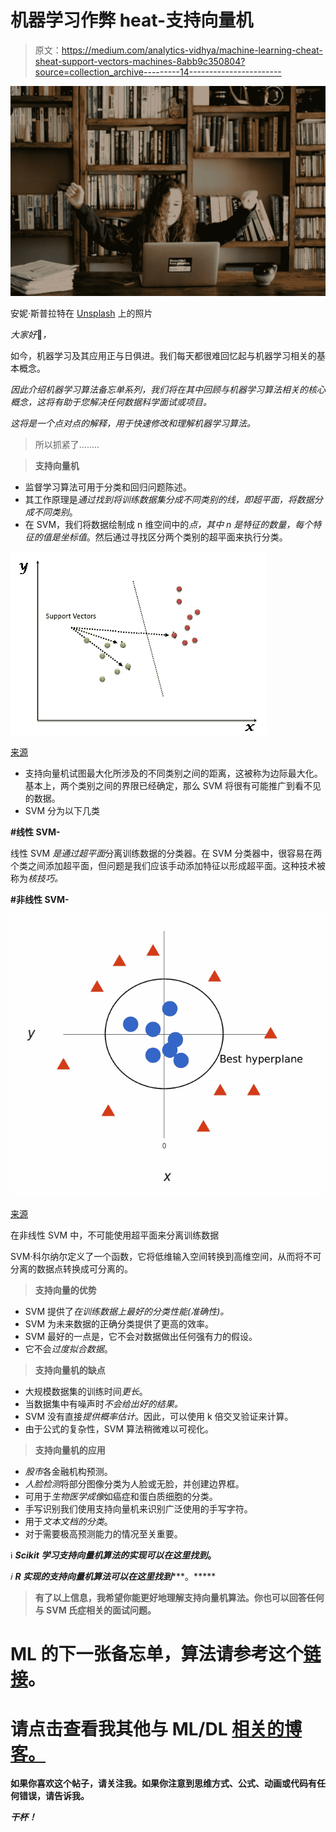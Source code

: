 # 机器学习作弊 heat-支持向量机

> 原文：<https://medium.com/analytics-vidhya/machine-learning-cheat-sheat-support-vectors-machines-8abb9c350804?source=collection_archive---------14----------------------->

![](img/4906ff9a2095fc61d94ac4372d3f642b.png)

安妮·斯普拉特在 [Unsplash](https://unsplash.com?utm_source=medium&utm_medium=referral) 上的照片

*大家好*👋*，*

如今，机器学习及其应用正与日俱进。我们每天都很难回忆起与机器学习相关的基本概念。

*因此介绍机器学习算法备忘单系列，我们将在其中回顾与机器学习算法相关的核心概念，这将有助于您解决任何数据科学面试或项目。*

*这将是一个点对点的解释，用于快速修改和理解机器学习算法。*

> 所以抓紧了……..

> **支持向量机**

*   监督学习算法可用于分类和回归问题陈述。
*   其工作原理是*通过找到将训练数据集分成不同类别的线，即超平面，将数据分成不同类别*。
*   在 SVM，我们将数据绘制成 n 维空间中的*点，其中 n 是特征的数量，每个特征的值是坐标值*。然后通过寻找区分两个类别的超平面来执行分类。

![](img/a8dd1843977643794ddba7a21645585a.png)

[来源](https://www.analyticsvidhya.com/blog/2017/09/understaing-support-vector-machine-example-code/)

*   支持向量机试图最大化所涉及的不同类别之间的距离，这被称为边际最大化。基本上，两个类别之间的界限已经确定，那么 SVM 将很有可能推广到看不见的数据。
*   SVM 分为以下几类

**#线性 SVM-**

线性 SVM *是通过超平面*分离训练数据的分类器。在 SVM 分类器中，很容易在两个类之间添加超平面，但问题是我们应该手动添加特征以形成超平面。这种技术被称为*核技巧。*

**#非线性 SVM-**

![](img/56f1a5174607dd1dc60f5fb22fe51b6d.png)

[来源](https://www.analyticsvidhya.com/blog/2017/09/understaing-support-vector-machine-example-code/)

在非线性 SVM 中，不可能使用超平面来分离训练数据

SVM·科尔纳尔定义了一个函数，它将低维输入空间转换到高维空间，从而将不可分离的数据点转换成可分离的。

> **支持向量的优势**

*   SVM 提供了*在训练数据上最好的分类性能(准确性)。*
*   SVM 为未来数据的正确分类提供了更高的效率。
*   SVM 最好的一点是，它不会对数据做出任何强有力的假设。
*   它不会*过度拟合数据*。

> **支持向量机的缺点**

*   大规模数据集的训练时间*更长*。
*   当数据集中有噪声时*不会给出好的结果。*
*   SVM 没有直接*提供概率估计*。因此，可以使用 k 倍交叉验证来计算。
*   由于公式的复杂性，SVM 算法稍微难以可视化。

> **支持向量机的应用**

*   *股市*各金融机构预测。
*   *人脸检测*将部分图像分类为人脸或无脸，并创建边界框。
*   可用于*生物医学成像*如癌症和蛋白质细胞的分类。
*   手写识别我们使用支持向量机来识别广泛使用的手写字符。
*   用于*文本文档的分类*。
*   对于需要极高预测能力的情况至关重要。

ℹ ***Scikit 学习支持向量机算法的实现可以在这里找到***[](http://scikit-learn.org/stable/modules/svm.html)****。****

*ℹ ***R 实现的支持向量机算法可以在这里找到***[](https://cran.r-project.org/web/packages/e1071/index.html)****。*****

> **有了以上信息，我希望你能更好地理解支持向量机算法。你也可以回答任何与 SVM 氏症相关的面试问题。**

# **ML 的下一张备忘单，算法请参考这个[链接](https://datasciencehub.medium.com/machine-learning-cheat-sheet-k-nearest-neighbors-algorithm-93462a66831)。**

# **请点击查看我其他与 ML/DL [相关的博客。](https://shashwatwork.github.io/blog/#)**

**如果你喜欢这个帖子，请关注我。如果你注意到思维方式、公式、动画或代码有任何错误，请告诉我。**

***干杯！***